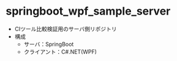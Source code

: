 # springboot_wpf_sample_server
- CIツール比較検証用のサーバ側リポジトリ
- 構成
  + サーバ：SpringBoot
  + クライアント：C#.NET(WPF)
